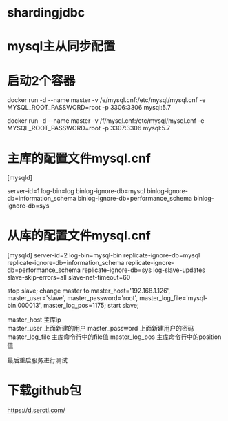 # shardingjdbc
# mysql主从同步配置
# 启动2个容器
docker run -d --name master -v /e/mysql.cnf:/etc/mysql/mysql.cnf -e MYSQL_ROOT_PASSWORD=root -p 3306:3306 mysql:5.7

docker run -d --name master -v /f/mysql.cnf:/etc/mysql/mysql.cnf -e MYSQL_ROOT_PASSWORD=root -p 3307:3306 mysql:5.7

# 主库的配置文件mysql.cnf
[mysqld]

server-id=1
log-bin=log
binlog-ignore-db=mysql
binlog-ignore-db=information_schema
binlog-ignore-db=performance_schema
binlog-ignore-db=sys

# 从库的配置文件mysql.cnf

[mysqld]
server-id=2
log-bin=mysql-bin
replicate-ignore-db=mysql
replicate-ignore-db=information_schema
replicate-ignore-db=performance_schema
replicate-ignore-db=sys
log-slave-updates
slave-skip-errors=all
slave-net-timeout=60

stop slave;
change master to master_host='192.168.1.126',
master_user='slave',
master_password='root',
master_log_file='mysql-bin.000013',
master_log_pos=1175; 
start slave;

master_host 主库ip  
master_user 上面新建的用户
master_password 上面新建用户的密码
master_log_file  主库命令行中的file值
master_log_pos 主库命令行中的position值

最后重启服务进行测试

# 下载github包
https://d.serctl.com/
